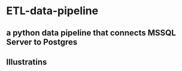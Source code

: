 # ETL-data-pipeline

## a python data pipeline that connects MSSQL Server to Postgres

## Illustratins
